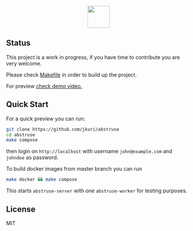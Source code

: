 <p align="center">
  <img height="60" src="https://user-images.githubusercontent.com/1796022/82115620-33373000-9764-11ea-9ce2-78a9ebeb05a1.png">
</p>

## Status

This project is a work in progress, if you have time to contribute you are very welcome.

Please check [Makefile](Makefile) in order to build up the project.

For preview [check demo video.](https://youtu.be/WJ7_hqhiStY)

## Quick Start

For a quick preview you can run:

```sh
git clone https://github.com/jkuri/abstruse
cd abstruse
make compose
```

then login on `http://localhost` with username `john@example.com` and `johndoe` as password.

To build docker images from master branch you can run

```sh
make docker && make compose
```

This starts `abstruse-server` with one `abstruse-worker` for testing purposes.

## License

MIT
